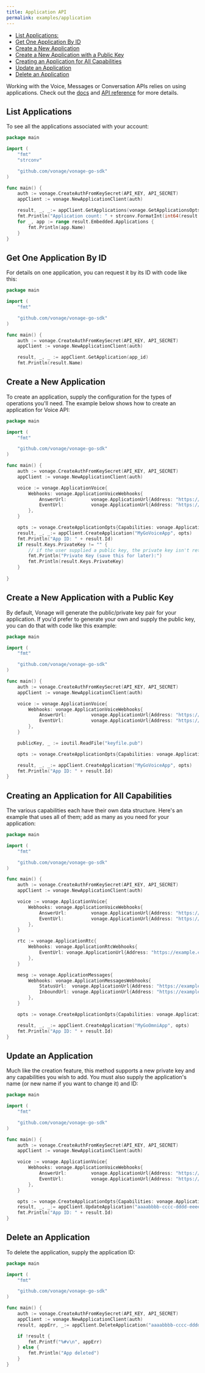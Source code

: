 ```yaml
---
title: Application API
permalink: examples/application
---
```


* [List Applications:](#list-applications)
* [Get One Application By ID](#get-one-application-by-id)
* [Create a New Application](#create-a-new-application)
* [Create a New Application with a Public Key](#create-a-new-application-with-a-public-key)
* [Creating an Application for All Capabilities](#creating-an-application-for-all-capabilities)
* [Update an Application](#update-an-application)
* [Delete an Application](#delete-an-application)

Working with the Voice, Messages or Conversation APIs relies on using applications. Check out the [docs](https://developer.nexmo.com/application/overview) and [API reference](https://developer.nexmo.com/api/application.v2) for more details.

## List Applications

To see all the applications associated with your account:

```go
package main

import (
    "fmt"
    "strconv"

    "github.com/vonage/vonage-go-sdk"
)

func main() {
	auth := vonage.CreateAuthFromKeySecret(API_KEY, API_SECRET)
	appClient := vonage.NewApplicationClient(auth)

    result, _, _:= appClient.GetApplications(vonage.GetApplicationsOpts{})
    fmt.Println("Application count: " + strconv.FormatInt(int64(result.TotalItems), 10))
    for _, app := range result.Embedded.Applications {
        fmt.Println(app.Name)
    }
}
```

## Get One Application By ID

For details on one application, you can request it by its ID with code like this:

```go
package main

import (
	"fmt"

	"github.com/vonage/vonage-go-sdk"
)

func main() {
	auth := vonage.CreateAuthFromKeySecret(API_KEY, API_SECRET)
	appClient := vonage.NewApplicationClient(auth)

	result, _, _ := appClient.GetApplication(app_id)
    fmt.Println(result.Name)
```


## Create a New Application

To create an application, supply the configuration for the types of operations you'll need. The example below shows how to create an application for Voice API:

```go
package main

import (
	"fmt"

	"github.com/vonage/vonage-go-sdk"
)

func main() {
	auth := vonage.CreateAuthFromKeySecret(API_KEY, API_SECRET)
	appClient := vonage.NewApplicationClient(auth)

    voice := vonage.ApplicationVoice{
        Webhooks: vonage.ApplicationVoiceWebhooks{
            AnswerUrl:         vonage.ApplicationUrl{Address: "https://example.com/answer", HttpMethod: "POST"},
            EventUrl:          vonage.ApplicationUrl{Address: "https://example.com/event", HttpMethod: "POST"},
        },
    }

    opts := vonage.CreateApplicationOpts{Capabilities: vonage.ApplicationCapabilities{Voice: &voice}}
    result, _, _:= appClient.CreateApplication("MyGoVoiceApp", opts)
    fmt.Println("App ID: " + result.Id)
    if result.Keys.PrivateKey != "" {
        // if the user supplied a public key, the private key isn't returned because they have it already
        fmt.Println("Private Key (save this for later):")
        fmt.Println(result.Keys.PrivateKey)
    }
    
}
```

## Create a New Application with a Public Key

By default, Vonage will generate the public/private key pair for your application. If you'd prefer to generate your own and supply the public key, you can do that with code like this example:

```go
package main

import (
	"fmt"

	"github.com/vonage/vonage-go-sdk"
)

func main() {
	auth := vonage.CreateAuthFromKeySecret(API_KEY, API_SECRET)
	appClient := vonage.NewApplicationClient(auth)

    voice := vonage.ApplicationVoice{
        Webhooks: vonage.ApplicationVoiceWebhooks{
            AnswerUrl:         vonage.ApplicationUrl{Address: "https://example.com/answer", HttpMethod: "POST"},
            EventUrl:          vonage.ApplicationUrl{Address: "https://example.com/event", HttpMethod: "POST"},
        },
    }

    publicKey, _ := ioutil.ReadFile("keyfile.pub")

    opts := vonage.CreateApplicationOpts{Capabilities: vonage.ApplicationCapabilities{Voice: &voice}, Keys: vonage.ApplicationKeys{PublicKey: string(publicKey)}}

    result, _, _:= appClient.CreateApplication("MyGoVoiceApp", opts)
    fmt.Println("App ID: " + result.Id)
}
```

## Creating an Application for All Capabilities

The various capabilities each have their own data structure. Here's an example that uses all of them; add as many as you need for your application:

```go
package main

import (
	"fmt"

	"github.com/vonage/vonage-go-sdk"
)

func main() {
	auth := vonage.CreateAuthFromKeySecret(API_KEY, API_SECRET)
	appClient := vonage.NewApplicationClient(auth)

    voice := vonage.ApplicationVoice{
        Webhooks: vonage.ApplicationVoiceWebhooks{
            AnswerUrl:         vonage.ApplicationUrl{Address: "https://example.com/answer", HttpMethod: "POST"},
            EventUrl:          vonage.ApplicationUrl{Address: "https://example.com/event", HttpMethod: "POST"},
        },
    }

    rtc := vonage.ApplicationRtc{
        Webhooks: vonage.ApplicationRtcWebhooks{
            EventUrl: vonage.ApplicationUrl{Address: "https://example.com/rtc-event", HttpMethod: "POST"},
        },
    }

	mesg := vonage.ApplicationMessages{
		Webhooks: vonage.ApplicationMessagesWebhooks{
			StatusUrl:  vonage.ApplicationUrl{Address: "https://example.com/status", HttpMethod: "POST"},
			InboundUrl: vonage.ApplicationUrl{Address: "https://example.com/inbound", HttpMethod: "POST"},
		},
	}

    opts := vonage.CreateApplicationOpts{Capabilities: vonage.ApplicationCapabilities{Voice: &voice, Messages: &mesg, Vbc: &vonage.ApplicationVbc{}, Rtc: &rtc}}

    result, _, _:= appClient.CreateApplication("MyGoOmniApp", opts)
    fmt.Println("App ID: " + result.Id)
}
```

## Update an Application

Much like the creation feature, this method supports a new private key and any capabilities you wish to add. You must also supply the application's name (or new name if you want to change it) and ID:

```go
package main

import (
	"fmt"

	"github.com/vonage/vonage-go-sdk"
)

func main() {
	auth := vonage.CreateAuthFromKeySecret(API_KEY, API_SECRET)
	appClient := vonage.NewApplicationClient(auth)

    voice := vonage.ApplicationVoice{
        Webhooks: vonage.ApplicationVoiceWebhooks{
            AnswerUrl:         vonage.ApplicationUrl{Address: "https://example.com/answer", HttpMethod: "POST"},
            EventUrl:          vonage.ApplicationUrl{Address: "https://example.com/event", HttpMethod: "POST"},
        },
    }

    opts := vonage.CreateApplicationOpts{Capabilities: vonage.ApplicationCapabilities{Voice: &voice}}
    result, _, _:= appClient.UpdateApplication("aaaabbbb-cccc-dddd-eeee-0123456789ff", "MyUpdatedGoApp", opts)
    fmt.Println("App ID: " + result.Id)
}
```

## Delete an Application

To delete the application, supply the application ID:

```go
package main

import (
	"fmt"

	"github.com/vonage/vonage-go-sdk"
)

func main() {
	auth := vonage.CreateAuthFromKeySecret(API_KEY, API_SECRET)
	appClient := vonage.NewApplicationClient(auth)
    result, appErr, _:= appClient.DeleteApplication("aaaabbbb-cccc-dddd-eeee-0123456789ff")

	if !result {
		fmt.Printf("%#v\n", appErr)
	} else {
		fmt.Println("App deleted")
	}
}
```


